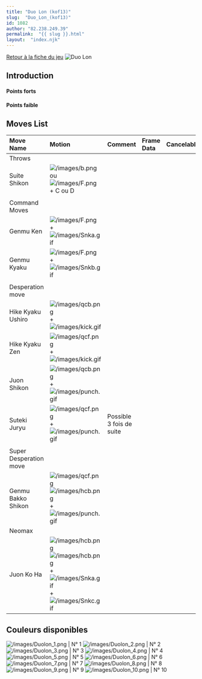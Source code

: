 ```yaml
---
title: "Duo Lon (kof13)"
slug:  "Duo_Lon_(kof13)"
id: 1082
author: "82.238.249.39"
permalink:  "{{ slug }}.html"
layout:  "index.njk"
---
```


[Retour à la fiche du
jeu](http://basgrospoing.fr/wiki/index.php?title=The_King_of_Fighters_XIII)
![Duo Lon](/images/Duolonkof13.gif "Duo Lon")

## Introduction

#### Points forts

#### Points faible

## Moves List

| Move Name              | Motion                                                                                                                                                             | Comment                  | Frame Data | Cancelable | Damage LOW/HIGH/EX |
|:-----------------------|:-------------------------------------------------------------------------------------------------------------------------------------------------------------------|:-------------------------|:-----------|:-----------|:-------------------|
| Throws                 |                                                                                                                                                                    |                          |            |            |                    |
| Suite Shikon           | ![](/images/b.png "/images/b.png") ou ![](/images/F.png "/images/F.png") + C ou D                                                                                  |                          |            |            | 100                |
|                        |                                                                                                                                                                    |                          |            |            |                    |
| Command Moves          |                                                                                                                                                                    |                          |            |            |                    |
| Genmu Ken              | ![](/images/F.png "/images/F.png") + ![](/images/Snka.gif "/images/Snka.gif")                                                                                      |                          |            |            |                    |
| Genmu Kyaku            | ![](/images/F.png "/images/F.png") + ![](/images/Snkb.gif "/images/Snkb.gif")                                                                                      |                          |            |            |                    |
|                        |                                                                                                                                                                    |                          |            |            |                    |
| Desperation move       |                                                                                                                                                                    |                          |            |            |                    |
| Hike Kyaku Ushiro      | ![](/images/qcb.png "/images/qcb.png") + ![](/images/kick.gif "/images/kick.gif")                                                                                  |                          |            |            |                    |
| Hike Kyaku Zen         | ![](/images/qcf.png "/images/qcf.png") + ![](/images/kick.gif "/images/kick.gif")                                                                                  |                          |            |            |                    |
| Juon Shikon            | ![](/images/qcb.png "/images/qcb.png") + ![](/images/punch.gif "/images/punch.gif")                                                                                |                          |            |            |                    |
| Suteki Juryu           | ![](/images/qcf.png "/images/qcf.png") + ![](/images/punch.gif "/images/punch.gif")                                                                                | Possible 3 fois de suite |            |            |                    |
|                        |                                                                                                                                                                    |                          |            |            |                    |
| Super Desperation move |                                                                                                                                                                    |                          |            |            |                    |
| Genmu Bakko Shikon     | ![](/images/qcf.png "/images/qcf.png")![](/images/hcb.png "/images/hcb.png")+ ![](/images/punch.gif "/images/punch.gif")                                           |                          |            |            |                    |
| Neomax                 |                                                                                                                                                                    |                          |            |            |                    |
| Juon Ko Ha             | ![](/images/hcb.png "/images/hcb.png")![](/images/hcb.png "/images/hcb.png") + ![](/images/Snka.gif "/images/Snka.gif") + ![](/images/Snkc.gif "/images/Snkc.gif") |                          |            |            |                    |

## Couleurs disponibles

![](/images/Duolon_1.png "/images/Duolon_1.png") \| N° 1
![](/images/Duolon_2.png "/images/Duolon_2.png") \| N° 2
![](/images/Duolon_3.png "/images/Duolon_3.png") \| N° 3
![](/images/Duolon_4.png "/images/Duolon_4.png") \| N° 4
![](/images/Duolon_5.png "/images/Duolon_5.png") \| N° 5
![](/images/Duolon_6.png "/images/Duolon_6.png") \| N° 6
![](/images/Duolon_7.png "/images/Duolon_7.png") \| N° 7
![](/images/Duolon_8.png "/images/Duolon_8.png") \| N° 8
![](/images/Duolon_9.png "/images/Duolon_9.png") \| N° 9
![](/images/Duolon_10.png "/images/Duolon_10.png") \| N° 10
